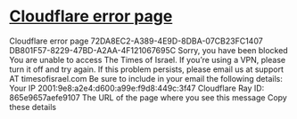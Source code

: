 # [Cloudflare error page](https://www.timesofisrael.com/yuval-noah-harari-warns-ai-can-create-religious-texts-may-inspire-new-cults/)

Cloudflare error page 72DA8EC2-A389-4E9D-8DBA-07CB23FC1407 DB801F57-8229-47BD-A2AA-4F121067695C Sorry, you have been blocked You are unable to access The Times of Israel. If you’re using a VPN, please turn it off and try again. If this problem persists, please email us at support AT timesofisrael.com Be sure to include in your email the following details: Your IP 2001:9e8:a2e4:d600:a99e:f9d8:449c:3f47 Cloudflare Ray ID: 865e9657aefe9107 The URL of the page where you see this message Copy these details
